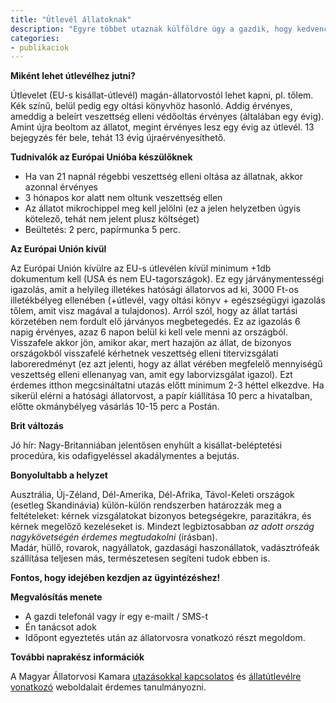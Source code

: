 ```yaml
---
title: "Útlevél állatoknak"
description: "Egyre többet utaznak külföldre úgy a gazdik, hogy kedvencüket is magukkal viszik,nem is beszélve a kiköltöző családokról. Sok szálláshely kifejezetten őket célozza meg állatbarát programjaival, illetve a kedvenceknek messzemenően megfelelő tartási hellyel. Gyakorlatilag ugyanazt látjuk, mint a gyerekbarát hotelek esetében."
categories:
- publikaciok
---
```


**Miként lehet útlevélhez jutni?**

Útlevelet (EU-s kisállat-útlevél) magán-állatorvostól lehet kapni, pl. tőlem. Kék színű, belül pedig egy oltási könyvhöz hasonló. Addig érvényes, ameddig a beleírt veszettség elleni védőoltás érvényes (általában egy évig). Amint újra beoltom az állatot, megint érvényes lesz egy évig az útlevél. 13 bejegyzés fér bele, tehát 13 évig újraérvényesíthető.

**Tudnivalók az Európai Unióba készülőknek**

 - Ha van 21 napnál régebbi veszettség elleni oltása az állatnak, akkor azonnal érvényes
 - 3 hónapos kor alatt nem oltunk veszettség ellen
 - Az állatot mikrochippel meg kell jelölni (ez a jelen helyzetben úgyis kötelező, tehát nem jelent plusz költséget)
 - Beültetés: 2 perc, papírmunka 5 perc.

**Az Európai Unión kívül**

Az Európai Unión kívülre az EU-s útlevélen kívül minimum +1db dokumentum kell (USA és nem EU-tagországok). Ez egy járványmentességi igazolás, amit a helyileg illetékes hatósági állatorvos ad ki, 3000 Ft-os illetékbélyeg ellenében (+útlevél, vagy oltási könyv + egészségügyi igazolás tőlem, amit visz magával a tulajdonos). Arról szól, hogy az állat tartási körzetében nem fordult elő járványos megbetegedés. Ez az igazolás 6 napig érvényes, azaz 6 napon belül ki kell vele menni az országból. Visszafele akkor jön, amikor akar, mert hazajön az állat, de bizonyos országokból visszafelé kérhetnek veszettség elleni titervizsgálati laboreredményt (ez azt jelenti, hogy az állat vérében megfelelő mennyiségű veszettség elleni ellenanyag van, amit egy laborvizsgálat igazol). Ezt érdemes itthon megcsináltatni utazás előtt minimum 2-3 héttel elkezdve. Ha sikerül elérni a hatósági állatorvost, a papír kiállítása 10 perc a hivatalban, előtte okmánybélyeg vásárlás 10-15 perc a Postán.

**Brit változás**

Jó hír: Nagy-Britanniában jelentősen enyhült a kisállat-beléptetési procedúra, kis odafigyeléssel akadálymentes a bejutás.

**Bonyolultabb a helyzet**

Ausztrália, Új-Zéland, Dél-Amerika, Dél-Afrika, Távol-Keleti országok (esetleg Skandinávia) külön-külön rendszerben határozzák meg a feltételeket: kérnek vizsgálatokat bizonyos betegségekre, parazitákra, és kérnek megelőző kezeléseket is. Mindezt legbiztosabban&nbsp;<em>az adott ország nagykövetségén érdemes megtudakolni</em>&nbsp;(írásban).<br>
Madár, hüllő, rovarok, nagyállatok, gazdasági haszonállatok, vadásztrófeák szállítása teljesen más, természetesen segíteni tudok ebben is.

__Fontos, hogy idejében kezdjen az ügyintézéshez!__

**Megvalósítás menete**

 - A gazdi telefonál vagy ír egy e-mailt / SMS-t
 - Én tanácsot adok
 - Időpont egyeztetés után az állatorvosra vonatkozó részt megoldom.

**További naprakész információk**

A Magyar Állatorvosi Kamara&nbsp;<a title="Magyar Állatorvosi Kamara - külföldi utazások" href="http://www.maok.hu/allatutlevel/utazasok" target="_blank">utazásokkal kapcsolatos</a>&nbsp;és&nbsp;<a title="Magyar Állatorvosi Kamara - állatútlevél" href="http://www.petpassport.hu/" target="_blank">állatútlevélre vonatkozó</a>&nbsp;weboldalait érdemes tanulmányozni.
